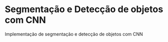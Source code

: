 # Segmentação e Detecção de objetos com CNN
Implementação de segmentação e detecção de objetos com CNN
